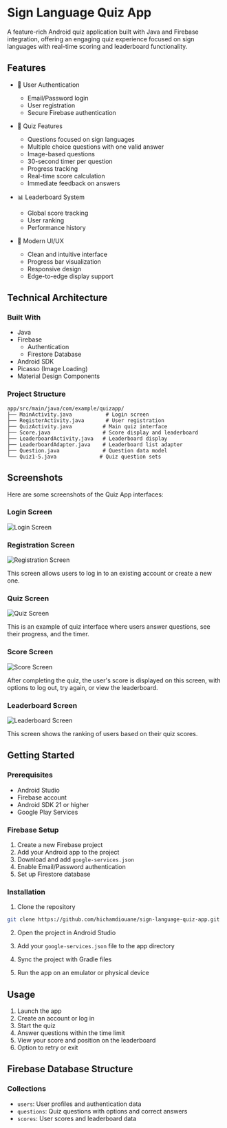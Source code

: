 # Sign Language Quiz App

A feature-rich Android quiz application built with Java and Firebase integration, offering an engaging quiz experience focused on sign languages with real-time scoring and leaderboard functionality.

## Features

- 🔐 User Authentication
  - Email/Password login
  - User registration
  - Secure Firebase authentication

- 🎯 Quiz Features
  - Questions focused on sign languages
  - Multiple choice questions with one valid answer
  - Image-based questions
  - 30-second timer per question
  - Progress tracking
  - Real-time score calculation
  - Immediate feedback on answers

- 📊 Leaderboard System
  - Global score tracking
  - User ranking
  - Performance history

- 🎨 Modern UI/UX
  - Clean and intuitive interface
  - Progress bar visualization
  - Responsive design
  - Edge-to-edge display support

## Technical Architecture

### Built With

- Java
- Firebase
  - Authentication
  - Firestore Database
- Android SDK
- Picasso (Image Loading)
- Material Design Components

### Project Structure

```
app/src/main/java/com/example/quizapp/
├── MainActivity.java           # Login screen
├── RegisterActivity.java       # User registration
├── QuizActivity.java          # Main quiz interface
├── Score.java                 # Score display and leaderboard
├── LeaderboardActivity.java   # Leaderboard display
├── LeaderboardAdapter.java    # Leaderboard list adapter
├── Question.java              # Question data model
└── Quiz1-5.java              # Quiz question sets
```

## Screenshots

Here are some screenshots of the Quiz App interfaces:

### Login Screen

![Login Screen](screens/login.jpeg)

### Registration Screen

![Registration Screen](screens/register.jpeg)

This screen allows users to log in to an existing account or create a new one.

### Quiz Screen

![Quiz Screen](screens/1.jpeg)

This is an example of quiz interface where users answer questions, see their progress, and the timer.

### Score Screen

![Score Screen](screens/score.jpeg)

After completing the quiz, the user's score is displayed on this screen, with options to log out, try again, or view the leaderboard.

### Leaderboard Screen

![Leaderboard Screen](screens/leaderboard.jpeg)

This screen shows the ranking of users based on their quiz scores.

## Getting Started

### Prerequisites

- Android Studio
- Firebase account
- Android SDK 21 or higher
- Google Play Services

### Firebase Setup

1. Create a new Firebase project
2. Add your Android app to the project
3. Download and add `google-services.json`
4. Enable Email/Password authentication
5. Set up Firestore database

### Installation

1. Clone the repository
```bash
git clone https://github.com/hichamdiouane/sign-language-quiz-app.git
```

2. Open the project in Android Studio

3. Add your `google-services.json` file to the app directory

4. Sync the project with Gradle files

5. Run the app on an emulator or physical device

## Usage

1. Launch the app
2. Create an account or log in
3. Start the quiz
4. Answer questions within the time limit
5. View your score and position on the leaderboard
6. Option to retry or exit

## Firebase Database Structure

### Collections

- `users`: User profiles and authentication data
- `questions`: Quiz questions with options and correct answers
- `scores`: User scores and leaderboard data